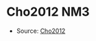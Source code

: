 <a name="material" />

# Cho2012 NM3
<script type="application/ld+json">
  {
    "@context": "https://schema.org/",
    "@type": "ChemicalSubstance",
    "http://purl.org/dc/terms/conformsTo":
      {
        "@type": "CreativeWork",
        "@id": "https://bioschemas.org/profiles/ChemicalSubstance/0.4-RELEASE/"
      },
    "@id": "https://egonw.github.io/nanowiki/nanowiki190.html#material",
    "name": "Cho2012 NM3",
    "sameAs": "http://127.0.0.1/mediawiki/index.php/Special:URIResolver/Cho2012_NM3"
  }
</script>


* Source: [Cho2012](http://127.0.0.1/mediawiki/index.php/Special:URIResolver/Cho2012)
